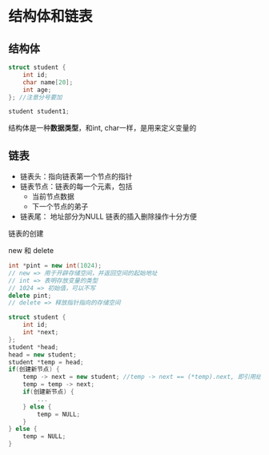 # 结构体和链表

## 结构体

```c++
struct student {
    int id;
    char name[20];
    int age;
}; //注意分号要加

student student1;
```

结构体是一种**数据类型**，和int, char一样，是用来定义变量的

## 链表

- 链表头：指向链表第一个节点的指针
- 链表节点：链表的每一个元素，包括
    - 当前节点数据
    - 下一个节点的弟子
- 链表尾： 地址部分为NULL
链表的插入删除操作十分方便

链表的创建

new 和 delete
```c++
int *pint = new int(1024);
// new => 用于开辟存储空间，并返回空间的起始地址
// int => 表明存放变量的类型
// 1024 => 初始值，可以不写
delete pint;
// delete => 释放指针指向的存储空间    
```

```c++
struct student {
    int id;
    int *next;
};
student *head;
head = new student;
student *temp = head;
if(创建新节点) {
    temp -> next = new student; //temp -> next == (*temp).next, 即引用结构体变量的next
    temp = temp -> next;
    if(创建新节点) {
        ...
    } else {
        temp = NULL;
    }
} else {
    temp = NULL;
}
```
